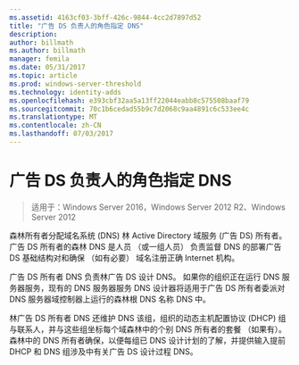 ```yaml
---
ms.assetid: 4163cf03-3bff-426c-9844-4cc2d7897d52
title: "广告 DS 负责人的角色指定 DNS"
description: 
author: billmath
ms.author: billmath
manager: femila
ms.date: 05/31/2017
ms.topic: article
ms.prod: windows-server-threshold
ms.technology: identity-adds
ms.openlocfilehash: e393cbf32aa5a13ff22044eabb8c575508baaf79
ms.sourcegitcommit: 70c1b6cedad55b9c7d2068c9aa4891c6c533ee4c
ms.translationtype: MT
ms.contentlocale: zh-CN
ms.lasthandoff: 07/03/2017
---
```

# <a name="assigning-the-dns-for-ad-ds-owner-role"></a>广告 DS 负责人的角色指定 DNS

>适用于：Windows Server 2016，Windows Server 2012 R2、Windows Server 2012

森林所有者分配域名系统 (DNS) 林 Active Directory 域服务 (广告 DS) 所有者。 广告 DS 所有者的森林 DNS 是人员 （或一组人员） 负责监督 DNS 的部署广告 DS 基础结构对和确保 （如有必要） 域名注册正确 Internet 机构。  
  
广告 DS 所有者 DNS 负责林广告 DS 设计 DNS。 如果你的组织正在运行 DNS 服务器服务，现有的 DNS 服务器服务 DNS 设计器将适用于广告 DS 所有者委派对 DNS 服务器域控制器上运行的森林根 DNS 名称 DNS 中。  
  
林广告 DS 所有者 DNS 还维护 DNS 该组，组织的动态主机配置协议 (DHCP) 组与联系人，并与这些组坐标每个域森林中的个别 DNS 所有者的套餐 （如果有）。 森林中的 DNS 所有者确保，以便每组已 DNS 设计计划的了解，并提供输入提前 DHCP 和 DNS 组涉及中有关广告 DS 设计过程 DNS。  
  


